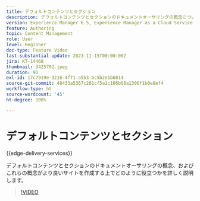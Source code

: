 ```yaml
---
title: デフォルトコンテンツとセクション
description: デフォルトコンテンツとセクションのドキュメントオーサリングの概念について詳しく説明します。
version: Experience Manager 6.5, Experience Manager as a Cloud Service
feature: Authoring
topic: Content Management
role: User
level: Beginner
doc-type: Feature Video
last-substantial-update: 2023-11-15T00:00:00Z
jira: KT-14468
thumbnail: 3425702.jpeg
duration: 91
exl-id: 17c7919e-3216-4f71-a553-bc5b2e1b6014
source-git-commit: 48433a5367c281cf5a1c106b08a1306f1b0e8ef4
workflow-type: ht
source-wordcount: '45'
ht-degree: 100%

---
```


# デフォルトコンテンツとセクション

{{edge-delivery-services}}

デフォルトコンテンツとセクションのドキュメントオーサリングの概念、およびこれらの概念がより良いサイトを作成する上でどのように役立つかを詳しく説明します。

>[!VIDEO](https://video.tv.adobe.com/v/3425702/?learn=on)
